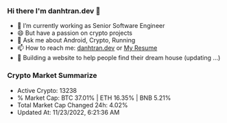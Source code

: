 ### Hi there I'm danhtran.dev 👋

- 🔭 I’m currently working as Senior Software Engineer
- 😄 But have a passion on crypto projects
- 💬 Ask me about Android, Crypto, Running 
- 📫 How to reach me: <a href="https://danhtran.dev" target="_blank">danhtran.dev</a> or <a href="Dan-Resume.pdf" target="_blank">My Resume</a>
- 🌱 Building a website to help people find their dream house (updating ...)

### Crypto Market Summarize
- Active Crypto: 13238
- % Market Cap: BTC 37.01% | ETH 16.35% | BNB 5.21%
- Total Market Cap Changed 24h: 4.02%
- Updated At: 11/23/2022, 6:21:36 AM
